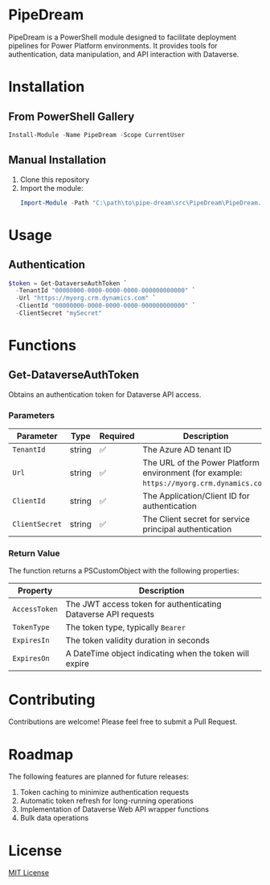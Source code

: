 # PipeDream

PipeDream is a PowerShell module designed to facilitate deployment pipelines for Power Platform environments. It provides tools for authentication, data manipulation, and API interaction with Dataverse.

# Installation

## From PowerShell Gallery

```powershell
Install-Module -Name PipeDream -Scope CurrentUser
```

## Manual Installation

1. Clone this repository
2. Import the module:
    ```powershell
    Import-Module -Path "C:\path\to\pipe-dream\src\PipeDream\PipeDream.psm1"
    ```

# Usage

## Authentication

```powershell
$token = Get-DataverseAuthToken `
  -TenantId "00000000-0000-0000-0000-000000000000" `
  -Url "https://myorg.crm.dynamics.com" `
  -ClientId "00000000-0000-0000-0000-000000000000" `
  -ClientSecret "mySecret"
```

# Functions

## Get-DataverseAuthToken

Obtains an authentication token for Dataverse API access.

### Parameters

| Parameter | Type | Required | Description |
|-----------|------|----------|-------------|
| `TenantId` | string | :white_check_mark: | The Azure AD tenant ID |
| `Url` | string | :white_check_mark: | The URL of the Power Platform environment (for example: `https://myorg.crm.dynamics.com`) |
| `ClientId` | string | :white_check_mark: | The Application/Client ID for authentication |
| `ClientSecret` | string | :white_check_mark: | The Client secret for service principal authentication |

### Return Value

The function returns a PSCustomObject with the following properties:

| Property | Description |
|----------|-------------|
| `AccessToken` | The JWT access token for authenticating Dataverse API requests |
| `TokenType` | The token type, typically `Bearer` |
| `ExpiresIn` | The token validity duration in seconds |
| `ExpiresOn` | A DateTime object indicating when the token will expire |

# Contributing

Contributions are welcome! Please feel free to submit a Pull Request.

# Roadmap

The following features are planned for future releases:
1. Token caching to minimize authentication requests
2. Automatic token refresh for long-running operations
3. Implementation of Dataverse Web API wrapper functions
4. Bulk data operations

# License

[MIT License](LICENSE)
